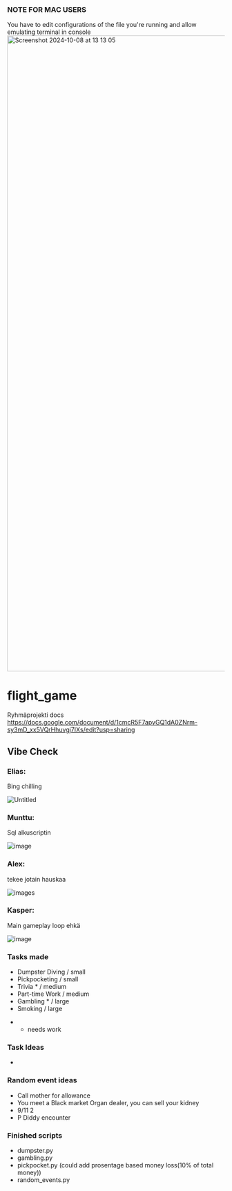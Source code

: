 ### NOTE FOR MAC USERS
You have to edit configurations of the file you're running and allow emulating terminal in console
<img width="1470" alt="Screenshot 2024-10-08 at 13 13 05" src="https://github.com/user-attachments/assets/cb275035-55b0-4b41-a50b-5d3dca743f3c">


# flight_game
Ryhmäprojekti
docs https://docs.google.com/document/d/1cmcR5F7apvGQ1dA0ZNrm-sy3mD_xx5VQrHhuvgj7IXs/edit?usp=sharing
## Vibe Check
### Elias:
Bing chilling

![Untitled](https://github.com/user-attachments/assets/fd25a7f8-191b-4f4b-af0a-1f464d80a1df)

### Munttu:
Sql alkuscriptin

![image](https://github.com/user-attachments/assets/67646492-3f91-447e-a93e-1ab4957585e5)


### Alex: 
tekee jotain hauskaa

![images](https://github.com/user-attachments/assets/23d8bfc7-a1e5-4806-bb7b-d1505c06d6a3)

### Kasper: 
Main gameplay loop ehkä

![image](https://github.com/user-attachments/assets/e1050929-a54e-4af6-ba68-8142ed86f489)

### Tasks made

- Dumpster Diving  / small
- Pickpocketing / small
- Trivia * / medium
- Part-time Work / medium
- Gambling * / large
- Smoking / large
* - needs work
### Task Ideas
- 
### Random event ideas
- Call mother for allowance
- You meet a Black market Organ dealer, you can sell your kidney
- 9/11 2
- P Diddy encounter

### Finished scripts
- dumpster.py
- gambling.py
- pickpocket.py (could add prosentage based money loss(10% of total money))
- random_events.py
